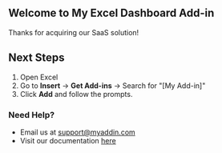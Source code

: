 ## Welcome to My Excel Dashboard Add-in

Thanks for acquiring our SaaS solution!

## Next Steps
1. Open Excel
2. Go to **Insert** → **Get Add-ins** → Search for "[My Add-in]"
3. Click **Add** and follow the prompts.

### Need Help?
- Email us at support@myaddin.com
- Visit our documentation [here](https://docs.myaddin.com)
